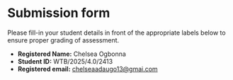 # Submission form

Please fill-in your student details in front of the appropriate labels
below to ensure proper grading of assessment.

- **Registered Name:** Chelsea Ogbonna
- **Student ID:** WTB/2025/4.0/2413
- **Registered email:** chelseaadaugo13@gmai.com
